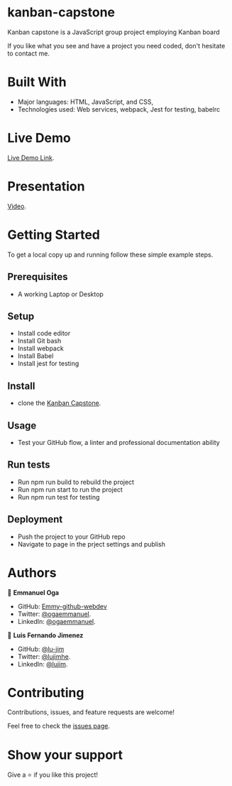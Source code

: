 # kanban-capstone

Kanban capstone is a JavaScript group project employing Kanban board


If you like what you see and have a project you need coded, don't hesitate to contact me.



# Built With


- Major languages: HTML, JavaScript, and CSS,
- Technologies used: Web services, webpack, Jest for testing, babelrc


# Live Demo

[Live Demo Link](https://emmy-github-webdev.github.io/kanban-capstone/dist/).

# Presentation

[Video](https://www.loom.com/share/8912312a029f453398a27e478ff1c18c).

# Getting Started


To get a local copy up and running follow these simple example steps.

## Prerequisites
- A working Laptop or Desktop
## Setup
- Install code editor
- Install Git bash
- Install webpack
- Install Babel
- Install jest for testing
## Install
- clone the [Kanban Capstone](https://github.com/Emmy-github-webdev/kanban-capstone).
## Usage
- Test your GitHub flow, a linter and professional documentation ability
## Run tests
- Run npm run build to rebuild the project
- Run npm run start to run the project
- Run npm run test for testing
## Deployment
- Push the project to your GitHub repo
- Navigate to page in the prject settings and publish
# Authors
👤 **Emmanuel Oga**
- GitHub: [Emmy-github-webdev](https://github.com/Emmy-github-webdev)
- Twitter: [@ogaemmanuel](https://twitter.com/OgaemmanuelOga).
- LinkedIn: [@ogaemmanuel](https://www.linkedin.com/in/emmanuel-oga-16171584/).

👤 **Luis Fernando Jimenez**
- GitHub: [@lu-jim](https://github.com/Emmy-github-webdev)
- Twitter: [@lujimhe](https://twitter.com/OgaemmanuelOga).
- LinkedIn: [@lujim](https://www.linkedin.com/in/emmanuel-oga-16171584/).

# Contributing

Contributions, issues, and feature requests are welcome!

Feel free to check the [issues page](https://github.com/Emmy-github-webdev/kanban-capstone/issues).

# Show your support

Give a :star: if you like this project!

